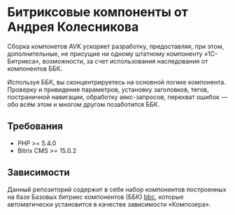 # Битриксовые компоненты от Андрея Колесникова

Сборка компонетов AVK  ускоряет разработку, предоставляя, при этом, дополнительные, не присущие 
ни одному штатному компоненту «1С-Битрикса», возможности, за счет использования наследования от компонентов ББК.

Используя ББК, вы сконцентрируетесь на основной логике компонента. Проверку и привидение параметров, установку 
заголовков, тегов, постраничной навигации, обработку аякс-запросов, перехват ошибок — обо всём этом и многом другом 
позаботится ББК.

## Требования

* PHP >= 5.4.0
* Bitrix CMS >= 15.0.2

## Зависимости

Данный репозиторий содержит в себе набор компонентов построенных на базе Базовых битрикс компонентов (ББК) 
[bbc](https://github.com/bitrix-expert/bbc), которые автоматически установится в качестве зависимости 
«Композера». 
